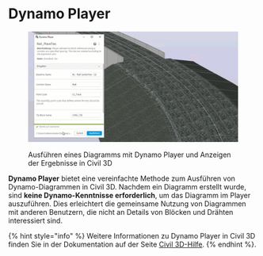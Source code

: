 # Dynamo Player

<figure><img src="../.gitbook/assets/Rail_PlaceTies_Player (1).gif" alt=""><figcaption><p>Ausführen eines Diagramms mit Dynamo Player und Anzeigen der Ergebnisse in Civil 3D</p></figcaption></figure>

**Dynamo Player** bietet eine vereinfachte Methode zum Ausführen von Dynamo-Diagrammen in Civil 3D. Nachdem ein Diagramm erstellt wurde, sind **keine Dynamo-Kenntnisse erforderlich**, um das Diagramm im Player auszuführen. Dies erleichtert die gemeinsame Nutzung von Diagrammen mit anderen Benutzern, die nicht an Details von Blöcken und Drähten interessiert sind.

{% hint style="info" %} Weitere Informationen zu Dynamo Player in Civil 3D finden Sie in der Dokumentation auf der Seite [Civil 3D-Hilfe](https://help.autodesk.com/view/CIV3D/2024/ENU/?guid=Civil3D\_Dynamo\_Dynamo\_Player\_html). {% endhint %}.
